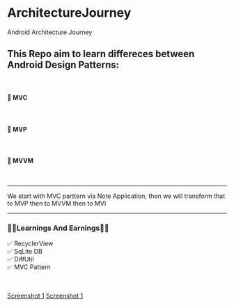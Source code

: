 # ArchitectureJourney
Android Architecture Journey<br/>

<h2>This Repo aim to learn differeces between Android Design Patterns:</h2><br/>
<h4>🎯 MVC</h4> <br/>
<h4>🎯 MVP</h4> <br/>
<h4>🎯 MVVM</h4> <br/>

<hr/>
We start with MVC parttern via Note Application, then we will transform that to MVP then to  MVVM then to MVI
<hr/>
<h3>🌟🌟Learnings And Earnings🌟🌟</h3>
✅ RecyclerView <br/>
✅ SqLite DB <br/>
✅ DiffUtil <br/>
✅ MVC Pattern <br/>


<br/><br/>
<a href="https://github.com/htk007/ArchitectureJourney/blob/develop_notebook_mvc/screenshots/Screenshot_20230318_222342.png">Screenshot 1</a>
<a href="https://github.com/htk007/ArchitectureJourney/blob/develop_notebook_mvc/screenshots/Screenshot_20230318_222342.png">Screenshot 1</a>
